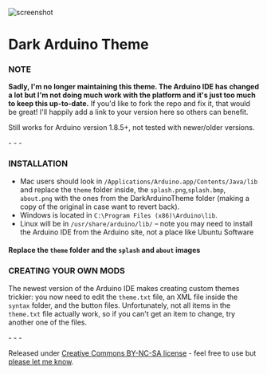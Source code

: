 ![screenshot](https://raw.githubusercontent.com/jeffThompson/DarkArduinoTheme/master/screenshot.png)

# Dark Arduino Theme

### NOTE  
**Sadly, I'm no longer maintaining this theme. The Arduino IDE has changed a lot but I'm not doing much work with the platform and it's just too much to keep this up-to-date.** If you'd like to fork the repo and fix it, that would be great! I'll happily add a link to your version here so others can benefit.

Still works for Arduino version 1.8.5+, not tested with newer/older versions.

\- \- \-

### INSTALLATION  

* Mac users should look in `/Applications/Arduino.app/Contents/Java/lib` and replace the `theme` folder inside, the `splash.png`,`splash.bmp`, `about.png` with the ones from the DarkArduinoTheme folder (making a copy of the original in case want to revert back).
* Windows is located in `C:\Program Files (x86)\Arduino\lib`.  
* Linux will be in `/usr/share/arduino/lib/` – note you may need to install the Arduino IDE from the Arduino site, not a place like Ubuntu Software  

#### Replace the `theme` folder and the `splash` and `about` images

### CREATING YOUR OWN MODS
The newest version of the Arduino IDE makes creating custom themes trickier: you now need to edit the `theme.txt` file, an XML file inside the `syntax` folder, and the button files. Unfortunately, not all items in the `theme.txt` file actually work, so if you can't get an item to change, try another one of the files.

\- \- \-

Released under [Creative Commons BY-NC-SA license](http://creativecommons.org/licenses/by-nc-sa/3.0/) - feel free to use but [please let me know](http://www.jeffreythompson.org).
